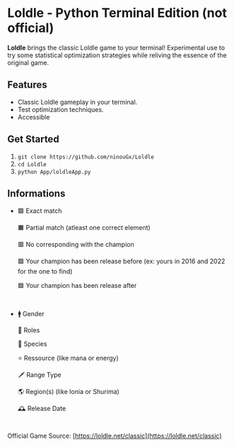 # Loldle - Python Terminal Edition (not official)

**Loldle** brings the classic Loldle game to your terminal! 
Experimental use to try some statistical optimization strategies while reliving the essence of the original game.

## Features

- Classic Loldle gameplay in your terminal.
- Test optimization techniques.
- Accessible

## Get Started
1. `git clone https://github.com/ninouGx/Loldle`
2. `cd Loldle`
3. `python App/loldleApp.py`

## Informations
- 🟩 Exact match
  
  🟧 Partial match (atleast one correct element)
  
  🟥 No corresponding with the champion
  
  🟪 Your champion has been release before (ex: yours in 2016 and 2022 for the one to find)
  
  🟦 Your champion has been release after 
  #

- 🚹 Gender
  
  📍 Roles
  
  🦄 Species
  
  ⭐️ Ressource (like mana or energy)
  
  🗡️ Range Type
  
  🌎 Region(s) (like Ionia or Shurima)
  
  🕰️ Release Date
  #

Official Game Source: [https://loldle.net/classic](https://loldle.net/classic)
